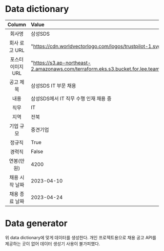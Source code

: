 # Data dictionary
|Column|Value|Type|
|:---:|:---|:---:|
|회사명|삼성SDS|CharField|
|회사 로고 URL|"https://cdn.worldvectorlogo.com/logos/trustpilot-1.svg"|CharField|
|포스터 이미지 URL|"https://s3.ap-northeast-2.amazonaws.com/terraform.eks.s3.bucket.for.lee.team/images/19.png"|CharField|
|공고 제목|삼성SDS IT 부문 채용|CharField|
|내용|삼성SDS에서 IT 직무 수행 인재 채용 중|CharField|
|직무|IT|CharField|
|지역|전북|CharField|
|기업 규모|중견기업|CharField|
|정규직|True|Boolean|
|경력직|False|Boolean|
|연봉(만원)|4200|IntegerField|
|채용 시작 날짜|2023-04-10|DateField|
|채용 종료 날짜|2023-04-24|DateField|

# Data generator
위 data dictionary에 맞게 데이터를 생성한다.
개인 프로젝트용으로 채용 공고 API를 제공하는 곳이 없어 데이터 생성기 사용이 불가피했다.

